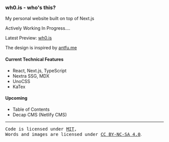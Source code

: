 ### wh0.is - who's this?

My personal website built on top of Next.js

Actively Working In Progress....

Latest Preview: [wh0.is](https://next.wh0.is)

The design is inspired by [antfu.me](https://antfu.me)

#### Current Technical Features

-   React, Next.js, TypeScript
-   Nextra SSG, MDX
-   UnoCSS
-   KaTex

#### Upcoming

-   Table of Contents
-   Decap CMS (Netlify CMS)

<hr />

<samp>Code is licensed under <a href='./LICENSE'>MIT</a>,<br> Words and images are licensed
under <a href='https://creativecommons.org/licenses/by-nc-sa/4.0/'>CC BY-NC-SA 4.0</a></samp>.
